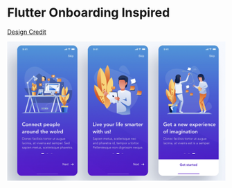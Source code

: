 # Flutter Onboarding Inspired

[Design Credit](https://dribbble.com/shots/5965530-Communities-checklists-App-Onboarding-UI/attachments)

![](Screenshot%202022-09-12%20at%2011.47.12.png)